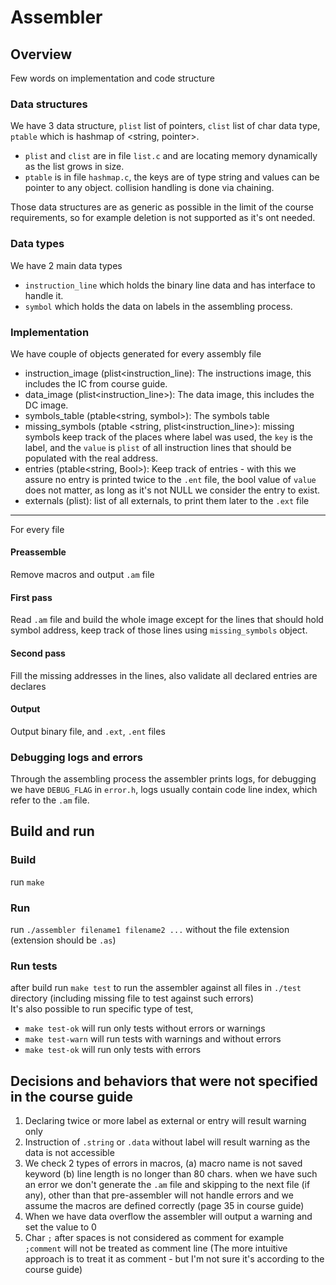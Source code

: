 # Assembler
## Overview
Few words on implementation and code structure
### Data structures
We have 3 data structure, `plist` list of pointers, `clist` list of char data type, `ptable` which is hashmap of <string, pointer>.
- `plist` and `clist` are in file `list.c` and are locating memory dynamically as the list grows in size.
- `ptable` is in file `hashmap.c`, the keys are of type string and values can be pointer to any object. collision handling is done via chaining.

Those data structures are as generic as possible in the limit of the course requirements, so for example deletion is not supported as it's ont needed.
### Data types 
We have 2 main data types
- `instruction_line` which holds the binary line data and has interface to handle it.
- `symbol` which holds the data on labels in the assembling process.
### Implementation
We have couple of objects generated for every assembly file 
- instruction_image (plist<instruction_line): The instructions image, this includes the IC from course guide.
- data_image (plist<instruction_line>): The data image, this includes the DC image.
- symbols_table (ptable<string, symbol>): The symbols table
- missing_symbols (ptable <string, plist<instruction_line>): missing symbols keep track of the places where label was used, the `key` is the label, and the `value` is `plist` of all instruction lines that should be populated with the real address.
- entries (ptable<string, Bool>): Keep track of entries - with this we assure no entry is printed twice to the `.ent` file, the bool value of `value` does not matter, as long as it's not NULL we consider the entry to exist.
- externals (plist<string>): list of all externals, to print them later to the `.ext` file  
---
For every file
#### Preassemble
Remove macros and output `.am` file
#### First pass 
Read `.am` file and build the whole image except for the lines that should hold symbol address, keep track of those lines using `missing_symbols` object.
#### Second pass 
Fill the missing addresses in the lines, also validate all declared entries are declares
#### Output 
Output binary file, and `.ext`, `.ent` files

### Debugging logs and errors
Through the assembling process the assembler prints logs, for debugging we have `DEBUG_FLAG` in `error.h`, logs usually contain code line index, which refer to the `.am` file.

## Build and run
### Build
run `make`
### Run 
run `./assembler filename1 filename2 ...` without the file extension (extension should be `.as`)
### Run tests
after build run `make test` to run the assembler against all files in `./test` directory (including missing file to test against such errors)  
It's also possible to run specific type of test, 
- `make test-ok` will run only tests without errors or warnings
- `make test-warn` will run tests with warnings and without errors
- `make test-ok` will run only tests with errors

## Decisions and behaviors that were not specified in the course guide
1. Declaring twice or more label as external or entry will result warning only
2. Instruction of `.string` or `.data` without label will result warning as the data is not accessible
3. We check 2 types of errors in macros, (a) macro name is not saved keyword (b) line length is no longer than 80 chars. when we have such an error we don't generate the `.am` file and skipping to the next file (if any), other than that pre-assembler will not handle errors and we assume the macros are defined correctly (page 35 in course guide)
4. When we have data overflow the assembler will output a warning and set the value to 0
5. Char `;` after spaces is not considered as comment for example `    ;comment` will not be treated as comment line (The more intuitive approach is to treat it as comment - but I'm not sure it's according to the course guide)
